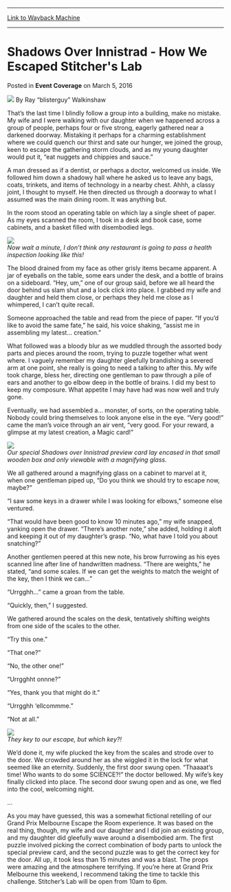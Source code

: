 
---
[Link to Wayback Machine](https://web.archive.org/web/20160309020536/http://magic.wizards.com/en/events/coverage/gpmel16/shadows-over-innistrad-how-we-escaped-stitchers-lab-2016-03-05)

[_metadata_:author]:- "Ray “blisterguy” Walkinshaw"
[_metadata_:description]:- "That’s the last time I blindly follow a group into a building, make no mistake. My wife and I were walking with our daughter when we happened across a group of people, perhaps four or five strong, eagerly gathered near a darkened doorway. Mistaking it perhaps for a charming establishment where we could quench our thirst and sate our hunger, we joined the group, keen to escape the gathering storm clouds, and as my young daughter would put it, “eat nuggets and chippies and sauce.”"
[_metadata_:generator]:- "Drupal 7 (http://drupal.org)"
[_metadata_:node]:- "991731"
[_metadata_:publish_date]:- "2016-03-05"
[_metadata_:source]:- "div-main-content"
[_metadata_:title]:- "Shadows Over Innistrad - How We Escaped Stitcher's Lab"
[_metadata_:wayback_capture_timestamp]:- "2016-03-09 02:05:36"
[_metadata_:wayback_raw_url]:- "https://web.archive.org/web/20160309020536id_/http://magic.wizards.com/en/events/coverage/gpmel16/shadows-over-innistrad-how-we-escaped-stitchers-lab-2016-03-05"
[_metadata_:wayback_url]:- "http://magic.wizards.com/en/events/coverage/gpmel16/shadows-over-innistrad-how-we-escaped-stitchers-lab-2016-03-05"
---


Shadows Over Innistrad - How We Escaped Stitcher's Lab
======================================================



 Posted in **Event Coverage**
 on March 5, 2016 






![](https://media.magic.wizards.com/styles/auth_small/public/images/person/walkinshaw.jpg)
By Ray “blisterguy” Walkinshaw











That’s the last time I blindly follow a group into a building, make no mistake. My wife and I were walking with our daughter when we happened across a group of people, perhaps four or five strong, eagerly gathered near a darkened doorway. Mistaking it perhaps for a charming establishment where we could quench our thirst and sate our hunger, we joined the group, keen to escape the gathering storm clouds, and as my young daughter would put it, “eat nuggets and chippies and sauce.”


A man dressed as if a dentist, or perhaps a doctor, welcomed us inside. We followed him down a shadowy hall where he asked us to leave any bags, coats, trinkets, and items of technology in a nearby chest. Ahhh, a classy joint, I thought to myself. He then directed us through a doorway to what I assumed was the main dining room. It was anything but.


In the room stood an operating table on which lay a single sheet of paper. As my eyes scanned the room, I took in a desk and book case, some cabinets, and a basket filled with disembodied legs.


![](https://media.wizards.com/2016/events/gpmel16/GPMelb_D1_SOI_01.jpg)  
*Now wait a minute, I don’t think any restaurant is going to pass a health inspection looking like this!*


The blood drained from my face as other grisly items became apparent. A jar of eyeballs on the table, some ears under the desk, and a bottle of brains on a sideboard. “Hey, um,” one of our group said, before we all heard the door behind us slam shut and a lock click into place. I grabbed my wife and daughter and held them close, or perhaps they held me close as I whimpered, I can’t quite recall.


Someone approached the table and read from the piece of paper. “If you’d like to avoid the same fate,” he said, his voice shaking, “assist me in assembling my latest… creation.”


What followed was a bloody blur as we muddled through the assorted body parts and pieces around the room, trying to puzzle together what went where. I vaguely remember my daughter gleefully brandishing a severed arm at one point, she really is going to need a talking to after this. My wife took charge, bless her, directing one gentleman to paw through a pile of ears and another to go elbow deep in the bottle of brains. I did my best to keep my composure. What appetite I may have had was now well and truly gone.


Eventually, we had assembled a… monster, of sorts, on the operating table. Nobody could bring themselves to look anyone else in the eye. “Very good!” came the man’s voice through an air vent, “very good. For your reward, a glimpse at my latest creation, a Magic card!”


![](https://media.wizards.com/2016/events/gpmel16/GPMelb_D1_SOI_02.jpg)  
*Our special Shadows over Innistrad preview card lay encased in that small wooden box and only viewable with a magnifying glass.*


We all gathered around a magnifying glass on a cabinet to marvel at it, when one gentleman piped up, “Do you think we should try to escape now, maybe?”


“I saw some keys in a drawer while I was looking for elbows,” someone else ventured.  

“That would have been good to know 10 minutes ago,” my wife snapped, yanking open the drawer. “There’s another note,” she added, holding it aloft and keeping it out of my daughter’s grasp. “No, what have I told you about snatching?”


Another gentlemen peered at this new note, his brow furrowing as his eyes scanned line after line of handwritten madness. “There are weights,” he stated, “and some scales. If we can get the weights to match the weight of the key, then I think we can…”


“Urrgghh…” came a groan from the table.  

“Quickly, then,” I suggested.


We gathered around the scales on the desk, tentatively shifting weights from one side of the scales to the other.


“Try this one.”  

“That one?”  

“No, the other one!”  

“Urrgghht onnne?”  

“Yes, thank you that might do it.”  

“Urrgghh ‘ellcommme.”  

“Not at all.”


![](https://media.wizards.com/2016/events/gpmel16/GPMelb_D1_SOI_03.jpg)  
*They key to our escape, but which key?!*


We’d done it, my wife plucked the key from the scales and strode over to the door. We crowded around her as she wiggled it in the lock for what seemed like an eternity. Suddenly, the first door swung open. “Thaaaat’s time! Who wants to do some SCIENCE?!” the doctor bellowed. My wife’s key finally clicked into place. The second door swung open and as one, we fled into the cool, welcoming night.


…


As you may have guessed, this was a somewhat fictional retelling of our Grand Prix Melbourne Escape the Room experience. It was based on the real thing, though, my wife and our daughter and I did join an existing group, and my daughter did gleefully wave around a disembodied arm. The first puzzle involved picking the correct combination of body parts to unlock the special preview card, and the second puzzle was to get the correct key for the door. All up, it took less than 15 minutes and was a blast. The props were amazing and the atmosphere terrifying. If you’re here at Grand Prix Melbourne this weekend, I recommend taking the time to tackle this challenge. Stitcher’s Lab will be open from 10am to 6pm.







